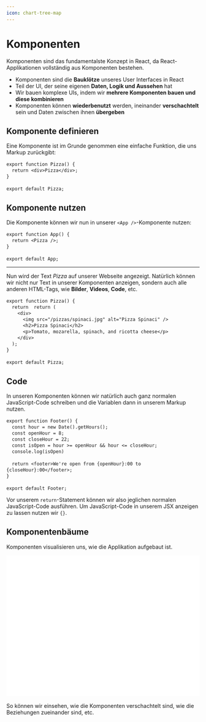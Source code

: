 ```yaml
---
icon: chart-tree-map
---
```


# Komponenten

Komponenten sind das fundamentalste Konzept in React, da React-Applikationen vollständig aus Komponenten bestehen.

* Komponenten sind die **Bauklötze** unseres User Interfaces in React
* Teil der UI, der seine eigenen **Daten, Logik und Aussehen** hat
* Wir bauen komplexe UIs, indem wir **mehrere Komponenten bauen und diese kombinieren**
* Komponenten können **wiederbenutzt** werden, ineinander **verschachtelt** sein und Daten zwischen ihnen **übergeben**

## Komponente definieren

Eine Komponente ist im Grunde genommen eine einfache Funktion, die uns Markup zurückgibt:

```tsx
export function Pizza() {
  return <div>Pizza</div>;
}

export default Pizza;
```

## Komponente nutzen

Die Komponente können wir nun in unserer `<App />`-Komponente nutzen:

```tsx
export function App() {
  return <Pizza />;
}

export default App;
```

***

Nun wird der Text _Pizza_ auf unserer Webseite angezeigt. Natürlich können wir nicht nur Text in unserer Komponenten anzeigen, sondern auch alle anderen HTML-Tags, wie **Bilder**, **Videos**, **Code**, etc.

```tsx
export function Pizza() {
  return  return (
    <div>
      <img src="/pizzas/spinaci.jpg" alt="Pizza Spinaci" />
      <h2>Pizza Spinaci</h2>
      <p>Tomato, mozarella, spinach, and ricotta cheese</p>
    </div>
  );
}

export default Pizza;
```

## Code

In unseren Komponenten können wir natürlich auch ganz normalen JavaScript-Code schreiben und die Variablen dann in unserem Markup nutzen.

```tsx
export function Footer() {
  const hour = new Date().getHours();
  const openHour = 8;
  const closeHour = 22;
  const isOpen = hour >= openHour && hour <= closeHour;
  console.log(isOpen)

  return <footer>We're open from {openHour}:00 to {closeHour}:00</footer>;
}

export default Footer;
```

Vor unserem `return`-Statement können wir also jeglichen normalen JavaScript-Code ausführen. Um JavaScript-Code in unserem JSX anzeigen zu lassen nutzen wir `{}`.

## Komponentenbäume

Komponenten visualisieren uns, wie die Applikation aufgebaut ist.

<img src="../../../.gitbook/assets/file.excalidraw (2).svg" alt="Komponentenbaum einer Blog-Seite" class="gitbook-drawing">

So können wir einsehen, wie die Komponenten verschachtelt sind, wie die Beziehungen zueinander sind, etc.
